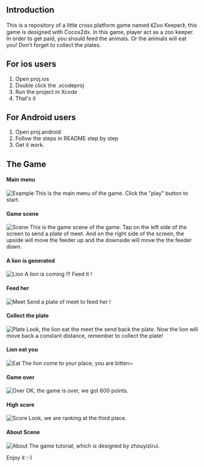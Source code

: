 ## Introduction

This is a repository of a little cross platform game named 《Zoo Keeper》, this game is designed with Cocos2dx. In this game, player act as a zoo keeper. In order to get paid, you should feed the animals. Or the animals will eat you! Don't forget to collect the plates.

## For ios users

1. Open proj.ios
2. Double click the .xcodeproj 
3. Run the project in Xcode
4. That's it

## For Android users

1. Open proj.android
2. Follow the steps in README step by step 
3. Get it work. 

## The Game

#### Main menu
![Example](https://github.com/zhouyizirui/ZooKeeper/blob/master/pictures/main.png)
This is the main menu of the game. Click the "play" button to start.

#### Game scene
![Scene](https://github.com/zhouyizirui/ZooKeeper/blob/master/pictures/play.png)
This is the game scene of the game. Tap on the left side of the screen to send a plate of meet. And on the right side of the screen, the upside will move the feeder up and the downside will move the the feeder down.

#### A lion is generated
![Lion](https://github.com/zhouyizirui/ZooKeeper/blob/master/pictures/lion.png)
A lion is coming !!! Feed it !

#### Feed her
![Meet](https://github.com/zhouyizirui/ZooKeeper/blob/master/pictures/throw.png)
Send a plate of meet to feed her !

#### Collect the plate
![Plate](https://github.com/zhouyizirui/ZooKeeper/blob/master/pictures/plate.png)
Look, the lion eat the meet the send back the plate. Now the lion will move back a constant distance, remember to collect the plate!

#### Lion eat you
![Eat](https://github.com/zhouyizirui/ZooKeeper/blob/master/pictures/dead.png)
The lion come to your place, you are bitten~

#### Game over
![Over](https://github.com/zhouyizirui/ZooKeeper/blob/master/pictures/over.png)
OK, the game is over, we got 600 points.

#### High score
![Score](https://github.com/zhouyizirui/ZooKeeper/blob/master/pictures/score.png)
Look, we are ranking at the third place.

#### About Scene
![About](https://github.com/zhouyizirui/ZooKeeper/blob/master/pictures/tutorial.png)
The game tutorial, which is designed by zhouyizirui.


Enjoy it :-)
